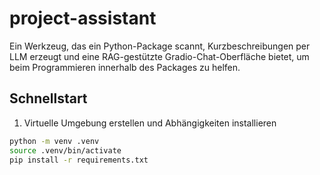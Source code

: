 # project-assistant


Ein Werkzeug, das ein Python-Package scannt, Kurzbeschreibungen per LLM erzeugt und eine RAG-gestützte Gradio-Chat-Oberfläche bietet, um beim Programmieren innerhalb des Packages zu helfen.


## Schnellstart


1. Virtuelle Umgebung erstellen und Abhängigkeiten installieren


```bash
python -m venv .venv
source .venv/bin/activate
pip install -r requirements.txt
